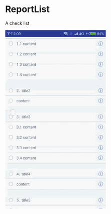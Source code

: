 # ReportList
A check list

![例子](https://github.com/Allenknight/ReportList/blob/master/device-2018-03-30-141006.gif)